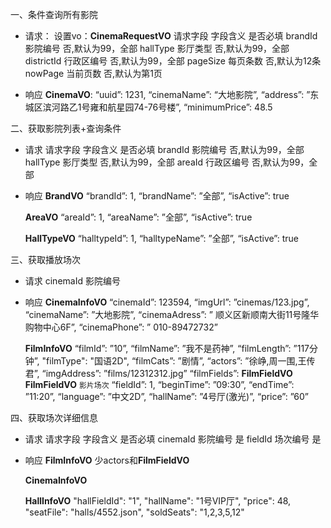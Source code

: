一、条件查询所有影院
- 请求：
    设置vo：**CinemaRequestVO**
    请求字段	    字段含义	    是否必填
    brandId	    影院编号	    否,默认为99，全部
    hallType	影厅类型	    否,默认为99，全部
    districtId	行政区编号	否,默认为99，全部
    pageSize	每页条数	    否,默认为12条
    nowPage	    当前页数	    否,默认为第1页

- 响应
    **CinemaVO**:
    “uuid”:         1231,
    “cinemaName”:   “大地影院”,
    “address”:      ”东城区滨河路乙1号雍和航星园74-76号楼”,
    “minimumPrice”: 48.5


二、获取影院列表+查询条件
- 请求
    请求字段	    字段含义	    是否必填
    brandId	    影院编号	    否,默认为99，全部
    hallType	影厅类型	    否,默认为99，全部
    areaId	    行政区编号	否,默认为99，全部

- 响应
    **BrandVO**
    “brandId”:      1,
    “brandName”:    ”全部”,
    “isActive”:     true

    **AreaVO**
    “areaId”:       1,
    “areaName”:     ”全部”,
    “isActive”:     true

    **HallTypeVO**
    “halltypeId”:   1,
    “halltypeName”: ”全部”,
    “isActive”:     true
    

三、获取播放场次
- 请求
    cinemaId	影院编号	

- 响应
    **CinemaInfoVO**
        “cinemaId”:     123594,
        “imgUrl”:       ”cinemas/123.jpg”,
        “cinemaName”:   ”大地影院”,
        “cinemaAdress”: ” 顺义区新顺南大街11号隆华购物中心6F”,
        “cinemaPhone”:  ” 010-89472732”

    **FilmInfoVO**
        “filmId”:       ”10”,
        “filmName”:     ”我不是药神”,
        “filmLength”:   ”117分钟”,
        "filmType":     "国语2D",
        “filmCats”:     ”剧情”,
        “actors”:       ”徐峥,周一围,王传君”,
        “imgAddress”:   ”films/12312312.jpg”
        “filmFields”:   **FilmFieldVO**
        **FilmFieldVO** `影片场次`
            “fieldId”:      1,
            “beginTime”:    ”09:30”,
            “endTime”:      ”11:20”,
            “language”:     ”中文2D”,
            “hallName”:     ”4号厅(激光)”,
            “price”:        ”60”

四、获取场次详细信息
- 请求
    请求字段	    字段含义	    是否必填
    cinemaId	影院编号	    是
    fieldId	    场次编号	    是

- 响应
    **FilmInfoVO** 少actors和**FilmFieldVO**
    
    **CinemaInfoVO**
    
    **HallInfoVO**
        "hallFieldId":  "1",
        "hallName":     "1号VIP厅",
        "price":        48,
        "seatFile":     "halls/4552.json",
        "soldSeats":    "1,2,3,5,12"

